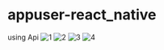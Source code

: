 # appuser-react_native
using Api
![1](https://user-images.githubusercontent.com/49092089/83021994-0da80180-a055-11ea-9d72-df2daeda0e63.jpeg)
![2](https://user-images.githubusercontent.com/49092089/83021999-0ed92e80-a055-11ea-835a-85c614c6d8a0.jpeg)
![3](https://user-images.githubusercontent.com/49092089/83022002-100a5b80-a055-11ea-9a33-86f5edecd804.jpeg)
![4](https://user-images.githubusercontent.com/49092089/83022005-100a5b80-a055-11ea-8e56-09df74907b81.jpeg)
